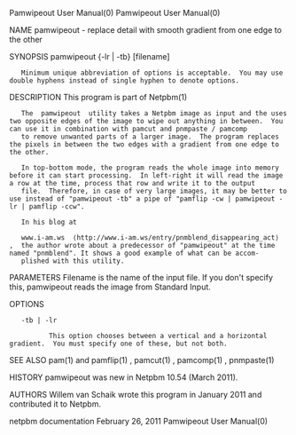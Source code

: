 Pamwipeout User Manual(0)                                                                                                                                                           Pamwipeout User Manual(0)



<!DOCTYPE HTML PUBLIC "-//W3C//DTD HTML 3.2//EN">




NAME
       pamwipeout - replace detail with smooth gradient from one edge to the other


SYNOPSIS
       pamwipeout {-lr | -tb} [filename]

       Minimum unique abbreviation of options is acceptable.  You may use double hyphens instead of single hyphen to denote options.


DESCRIPTION
       This program is part of Netpbm(1)

       The  pamwipeout  utility takes a Netpbm image as input and the uses two opposite edges of the image to wipe out anything in between.  You can use it in combination with pamcut and pnmpaste / pamcomp
       to remove unwanted parts of a larger image.  The program replaces the pixels in between the two edges with a gradient from one edge to the other.

       In top-bottom mode, the program reads the whole image into memory before it can start processing.  In left-right it will read the image a row at the time, process that row and write it to the output
       file.  Therefore, in case of very large images, it may be better to use instead of "pamwipeout -tb" a pipe of "pamflip -cw | pamwipeout -lr | pamflip -ccw".

       In his blog at

       www.i-am.ws  ⟨http://www.i-am.ws/entry/pnmblend_disappearing_act⟩  ,  the author wrote about a predecessor of "pamwipeout" at the time named "pnmblend". It shows a good example of what can be accom-
       plished with this utility.


PARAMETERS
       Filename is the name of the input file. If you don't specify this, pamwipeout reads the image from Standard Input.


OPTIONS
       <dl compact="compact">

       -tb | -lr

              This option chooses between a vertical and a horizontal gradient.  You must specify one of these, but not both.




SEE ALSO
       pam(1)
        and pamflip(1) , pamcut(1) , pamcomp(1) , pnmpaste(1)


HISTORY
       pamwipeout was new in Netpbm 10.54 (March 2011).


AUTHORS
       Willem van Schaik wrote this program in January 2011 and contributed it to Netpbm.



netpbm documentation                                                                          February 26, 2011                                                                     Pamwipeout User Manual(0)
